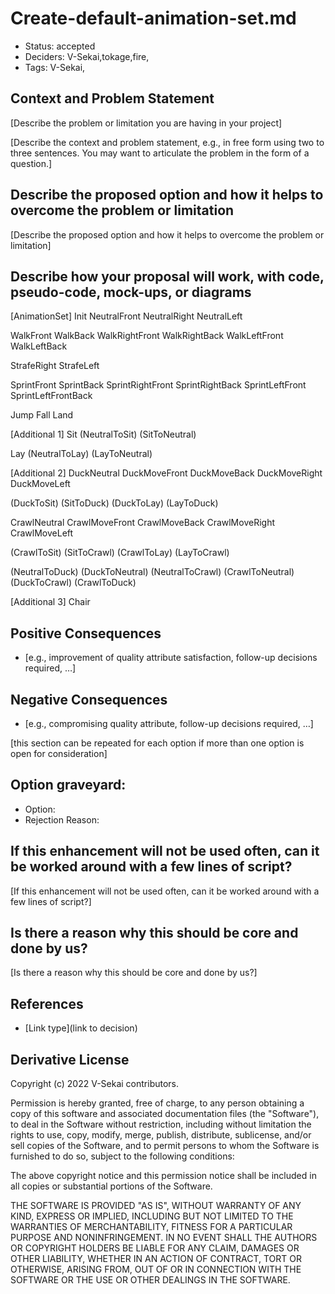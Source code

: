 # Create-default-animation-set.md

- Status: accepted <!-- draft | rejected | accepted | deprecated | superseded by -->
- Deciders: V-Sekai,tokage,fire,
- Tags: V-Sekai,

## Context and Problem Statement

[Describe the problem or limitation you are having in your project]

[Describe the context and problem statement, e.g., in free form using two to three sentences. You may want to articulate the problem in the form of a question.]

## Describe the proposed option and how it helps to overcome the problem or limitation

[Describe the proposed option and how it helps to overcome the problem or limitation]

## Describe how your proposal will work, with code, pseudo-code, mock-ups, or diagrams

[AnimationSet]
Init
NeutralFront
NeutralRight
NeutralLeft

WalkFront
WalkBack
WalkRightFront
WalkRightBack
WalkLeftFront
WalkLeftBack

StrafeRight
StrafeLeft

SprintFront
SprintBack
SprintRightFront
SprintRightBack
SprintLeftFront
SprintLeftFrontBack

Jump
Fall
Land

[Additional 1]
Sit
(NeutralToSit)
(SitToNeutral)

Lay
(NeutralToLay)
(LayToNeutral)

[Additional 2]
DuckNeutral
DuckMoveFront
DuckMoveBack
DuckMoveRight
DuckMoveLeft

(DuckToSit)
(SitToDuck)
(DuckToLay)
(LayToDuck)

CrawlNeutral
CrawlMoveFront
CrawlMoveBack
CrawlMoveRight
CrawlMoveLeft

(CrawlToSit)
(SitToCrawl)
(CrawlToLay)
(LayToCrawl)

(NeutralToDuck)
(DuckToNeutral)
(NeutralToCrawl)
(CrawlToNeutral)
(DuckToCrawl)
(CrawlToDuck)

[Additional 3]
Chair

## Positive Consequences <!-- optional -->

- [e.g., improvement of quality attribute satisfaction, follow-up decisions required, …]

## Negative Consequences <!-- optional -->

- [e.g., compromising quality attribute, follow-up decisions required, …]

[this section can be repeated for each option if more than one option is open for consideration]

## Option graveyard: <!-- same as above -->

- Option: <!-- [List the proposed options no longer open for consideration.] -->
- Rejection Reason: <!-- [List the reasons for the rejection: (the Bad traits)] -->

## If this enhancement will not be used often, can it be worked around with a few lines of script?

[If this enhancement will not be used often, can it be worked around with a few lines of script?]

## Is there a reason why this should be core and done by us?

[Is there a reason why this should be core and done by us?]

## References <!-- optional and numbers of links can vary -->

- [Link type](link to decision) <!-- example: Refined by [xxx](yyyymmdd-xxx.md) -->

## Derivative License

Copyright (c) 2022 V-Sekai contributors.

Permission is hereby granted, free of charge, to any person obtaining a copy
of this software and associated documentation files (the "Software"), to deal
in the Software without restriction, including without limitation the rights
to use, copy, modify, merge, publish, distribute, sublicense, and/or sell
copies of the Software, and to permit persons to whom the Software is
furnished to do so, subject to the following conditions:

The above copyright notice and this permission notice shall be included in all
copies or substantial portions of the Software.

THE SOFTWARE IS PROVIDED "AS IS", WITHOUT WARRANTY OF ANY KIND, EXPRESS OR
IMPLIED, INCLUDING BUT NOT LIMITED TO THE WARRANTIES OF MERCHANTABILITY,
FITNESS FOR A PARTICULAR PURPOSE AND NONINFRINGEMENT. IN NO EVENT SHALL THE
AUTHORS OR COPYRIGHT HOLDERS BE LIABLE FOR ANY CLAIM, DAMAGES OR OTHER
LIABILITY, WHETHER IN AN ACTION OF CONTRACT, TORT OR OTHERWISE, ARISING FROM,
OUT OF OR IN CONNECTION WITH THE SOFTWARE OR THE USE OR OTHER DEALINGS IN THE
SOFTWARE.
